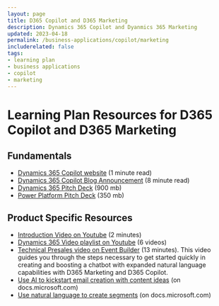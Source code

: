 ```yaml
---
layout: page
title: D365 Copilot and D365 Marketing
description: Dynamics 365 Copilot and Dyanmics 365 Marketing
updated: 2023-04-18
permalink: /business-applications/copilot/marketing
includerelated: false
tags:
- learning plan
- business applications
- copilot
- marketing
---
```


# Learning Plan Resources for D365 Copilot and D365 Marketing

## **Fundamentals** 

* <a href="www.microsoft.com/en-us/ai/dynamics-365-ai/" target="_blank">Dynamics 365 Copilot website<a/> (1 minute read)
* <a href="https://cloudblogs.microsoft.com/dynamics365/bdm/2023/03/06/introducing-microsoft-dynamics-365-copilot-bringing-next-generation-ai-to-every-line-of-business" target="_blank">Dynamics 365 Copilot Blog Announcement<a/> (8 minute read)
* <a href="https://transform.microsoft.com/download?assetname=assets/Business%20Applications%20AI%20Seller%20Pitch%20Deck.pptx&download=1/" target="_blank">Dynamics 365 Pitch Deck<a/> (900 mb)
* <a href="https://transform.microsoft.com/modernwork/download?assetname=assets%2FLow%20Code%20%2B%20AI%20Pitch%20Deck.pptx&download=1" target="_blank">Power Platform Pitch Deck<a/> (350 mb)

## **Product Specific Resources** 

* <a href="https://www.youtube.com/watch?v=A2iJ38yrww8" target="_blank">Introduction Video on Youtube<a/> (2 minutes)
* <a href="https://www.youtube.com/playlist?list=PL3SGxR9rKDdZr848K1vSkNHO5F72xJvN4" target="_blank">Dynamics 365 Video playlist on Youtube<a/> (6 videos)
* <a href="https://msuspartners.eventbuilder.com/event/72200?source=D365Copilot" target="_blank">Technical Presales video on Event Builder<a/> (13 minutes). This video guides you through the steps necessary to get started quickly in creating and boosting a chatbot with expanded natural language capabilities with D365 Marketing and D365 Copilot.
* <a href="https://learn.microsoft.com/en-us/dynamics365/marketing/content-ideas" target="_blank">Use AI to kickstart email creation with content ideas<a/> (on docs.microsoft.com)
* <a href="(https://learn.microsoft.com/en-us/dynamics365/marketing/real-time-marketing-natural-language-segments" target="_blank">Use natural language to create segments<a/> (on docs.microsoft.com)

